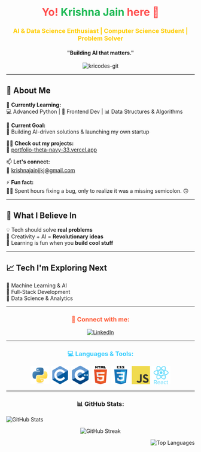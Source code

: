 <h1 align="center" style="color:#ff4d4d;">Yo! <span style="color:#1db954;">Krishna Jain</span> here 🚀</h1>
<h3 align="center" style="color:#ffcc00;">AI & Data Science Enthusiast | Computer Science Student | Problem Solver</h3>
<h4 align="center">"Building AI that matters."</h4>

<p align="center">
  <img src="https://github-profile-trophy.vercel.app/?username=kricodes-git&theme=dracula&no-frame=true&column=4&row=1&margin-w=15&no-bg=true&title=Commit,Repositories,Followers,PullRequest" alt="kricodes-git" />
</p>

---

## 🚀 About Me  
🌱 **Currently Learning:**  
💻 Advanced Python | 🎨 Frontend Dev | 📊 Data Structures & Algorithms  

🎯 **Current Goal:**  
🚀 Building AI-driven solutions & launching my own startup  

👨‍💻 **Check out my projects:**  
🎯 [portfolio-theta-navy-33.vercel.app](portfolio-theta-navy-33.vercel.app)  

📫 **Let's connect:**  
📧 krishnajainjjkj@gmail.com  

⚡ **Fun fact:**  
🤦‍♂️ Spent hours fixing a bug, only to realize it was a missing semicolon. 🙃  

---

## 🎯 What I Believe In  
💡 Tech should solve **real problems**  
🎨 Creativity + AI = **Revolutionary ideas**  
🤖 Learning is fun when you **build cool stuff**  

---


## 📈 Tech I'm Exploring Next  
🔹 Machine Learning & AI  
🔹 Full-Stack Development  
🔹 Data Science & Analytics  

---

<h3 align="center" style="color:#ff5733;">🚀 Connect with me:</h3>
<p align="center">
<a href="https://linkedin.com/in/krishna-jain" target="blank">
  <img src="https://img.shields.io/badge/-LinkedIn-blue?style=for-the-badge&logo=linkedin&logoColor=white" alt="LinkedIn"/>
</a>
</p>

---

<h3 align="center" style="color:#33ccff;">💻 Languages & Tools:</h3>
<p align="center">
  <img src="https://raw.githubusercontent.com/devicons/devicon/master/icons/python/python-original.svg" alt="Python" width="50" height="50"/>
  <img src="https://raw.githubusercontent.com/devicons/devicon/master/icons/c/c-original.svg" alt="C" width="50" height="50"/>
  <img src="https://raw.githubusercontent.com/devicons/devicon/master/icons/cplusplus/cplusplus-original.svg" alt="C++" width="50" height="50"/>
  <img src="https://raw.githubusercontent.com/devicons/devicon/master/icons/html5/html5-original-wordmark.svg" alt="HTML" width="50" height="50"/>
  <img src="https://raw.githubusercontent.com/devicons/devicon/master/icons/css3/css3-original-wordmark.svg" alt="CSS" width="50" height="50"/>
  <img src="https://raw.githubusercontent.com/devicons/devicon/master/icons/javascript/javascript-original.svg" alt="JavaScript" width="50" height="50"/>
  <img src="https://raw.githubusercontent.com/devicons/devicon/master/icons/react/react-original-wordmark.svg" alt="React" width="50" height="50"/>
</p>

---

<h3 align="center">📊 GitHub Stats:</h3>
<p align="left">
  <img src="https://github-readme-stats.vercel.app/api?username=kricodes-git&show_icons=true&theme=radical" alt="GitHub Stats" />
</p>

<p align="center">
  <img src="https://github-readme-streak-stats.herokuapp.com/?user=kricodes-git&theme=radical" alt="GitHub Streak" />
</p>

<p align="right">
  <img src="https://github-readme-stats.vercel.app/api/top-langs?username=kricodes-git&show_icons=true&locale=en&layout=compact&theme=radical" alt="Top Languages" />
</p>
